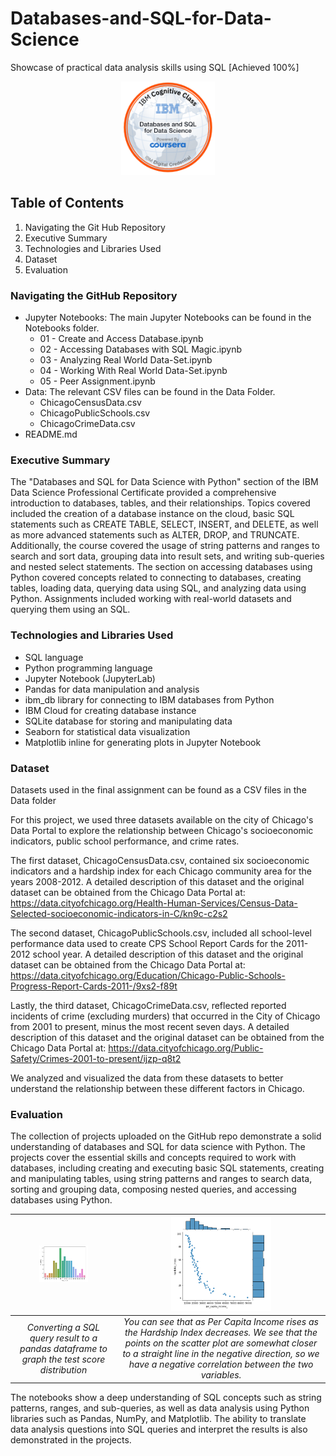 # Databases-and-SQL-for-Data-Science

Showcase of practical data analysis skills using SQL [Achieved 100%]

<p align="center">
  <img width="150" height="150" src="https://github.com/Amertastic/Databases-and-SQL-for-Data-Science/blob/main/Images/Databases-and-SQL-for-Data-Science.png">
</p>

## Table of Contents

1) Navigating the Git Hub Repository
2) Executive Summary
3) Technologies and Libraries Used
4) Dataset
5) Evaluation

### Navigating the GitHub Repository

- Jupyter Notebooks: The main Jupyter Notebooks can be found in the Notebooks folder.
  - 01 - Create and Access Database.ipynb
  - 02 - Accessing Databases with SQL Magic.ipynb
  - 03 - Analyzing Real World Data-Set.ipynb
  - 04 - Working With Real World Data-Set.ipynb
  - 05 - Peer Assignment.ipynb
- Data: The relevant CSV files can be found in the Data Folder.
  - ChicagoCensusData.csv
  - ChicagoPublicSchools.csv
  - ChicagoCrimeData.csv
- README.md

### Executive Summary

The "Databases and SQL for Data Science with Python" section of the IBM Data Science Professional Certificate provided a comprehensive introduction to databases, tables, and their relationships. Topics covered included the creation of a database instance on the cloud, basic SQL statements such as CREATE TABLE, SELECT, INSERT, and DELETE, as well as more advanced statements such as ALTER, DROP, and TRUNCATE. Additionally, the course covered the usage of string patterns and ranges to search and sort data, grouping data into result sets, and writing sub-queries and nested select statements. The section on accessing databases using Python covered concepts related to connecting to databases, creating tables, loading data, querying data using SQL, and analyzing data using Python. Assignments included working with real-world datasets and querying them using an SQL.

### Technologies and Libraries Used

- SQL language
- Python programming language
- Jupyter Notebook (JupyterLab)
- Pandas for data manipulation and analysis
- ibm_db library for connecting to IBM databases from Python
- IBM Cloud for creating database instance
- SQLite database for storing and manipulating data
- Seaborn for statistical data visualization
- Matplotlib inline for generating plots in Jupyter Notebook


### Dataset

Datasets used in the final assignment can be found as a CSV files in the Data folder

For this project, we used three datasets available on the city of Chicago's Data Portal to explore the relationship between Chicago's socioeconomic indicators, public school performance, and crime rates. 

The first dataset, ChicagoCensusData.csv, contained six socioeconomic indicators and a hardship index for each Chicago community area for the years 2008-2012.
A detailed description of this dataset and the original dataset can be obtained from the Chicago Data Portal at: https://data.cityofchicago.org/Health-Human-Services/Census-Data-Selected-socioeconomic-indicators-in-C/kn9c-c2s2

The second dataset, ChicagoPublicSchools.csv, included all school-level performance data used to create CPS School Report Cards for the 2011-2012 school year. 
A detailed description of this dataset and the original dataset can be obtained from the Chicago Data Portal at: https://data.cityofchicago.org/Education/Chicago-Public-Schools-Progress-Report-Cards-2011-/9xs2-f89t

Lastly, the third dataset, ChicagoCrimeData.csv, reflected reported incidents of crime (excluding murders) that occurred in the City of Chicago from 2001 to present, minus the most recent seven days. 
A detailed description of this dataset and the original dataset can be obtained from the Chicago Data Portal at: https://data.cityofchicago.org/Public-Safety/Crimes-2001-to-present/ijzp-q8t2

We analyzed and visualized the data from these datasets to better understand the relationship between these different factors in Chicago.

### Evaluation

<!--
|![](https://github.com/Amertastic/Databases-and-SQL-for-Data-Science/blob/main/Images/ConvertingQueryResultsToDataFrames.png) | 
|:--:| 
| *Converting a SQL query result to a pandas dataframe to graph the test score distribution* |
-->

The collection of projects uploaded on the GitHub repo demonstrate a solid understanding of databases and SQL for data science with Python. The projects cover the essential skills and concepts required to work with databases, including creating and executing basic SQL statements, creating and manipulating tables, using string patterns and ranges to search data, sorting and grouping data, composing nested queries, and accessing databases using Python.


|<img src="https://github.com/Amertastic/Databases-and-SQL-for-Data-Science/blob/main/Images/ConvertingQueryResultsToDataFrames.png" width="50%" height="50%">|<img src="https://github.com/Amertastic/Databases-and-SQL-for-Data-Science/blob/main/Images/ScatterPlotCorrelationBetweenTwoVariables.png" width="50%" height="50%"> | 
|:--:|:--:| 
| *Converting a SQL query result to a pandas dataframe to graph the test score distribution* | *You can see that as Per Capita Income rises as the Hardship Index decreases. We see that the points on the scatter plot are somewhat closer to a straight line in the negative direction, so we have a negative correlation between the two variables.* |


The notebooks show a deep understanding of SQL concepts such as string patterns, ranges, and sub-queries, as well as data analysis using Python libraries such as Pandas, NumPy, and Matplotlib. The ability to translate data analysis questions into SQL queries and interpret the results is also demonstrated in the projects.

<!--
|![](https://github.com/Amertastic/Data-Analysis-Exercises/blob/main/Images/Data%20Acquisition.png) | 
|:--:| 
| *Reading / Saving Other Data Formats* |
-->
